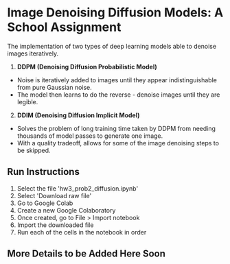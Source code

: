 # Image Denoising Diffusion Models: A School Assignment

The implementation of two types of deep learning models able to denoise images iteratively.

1. **DDPM (Denoising Diffusion Probabilistic Model)**
  - Noise is iteratively added to images until they appear indistinguishable from pure Gaussian noise.
  - The model then learns to do the reverse - denoise images until they are legible.
  

2. **DDIM (Denoising Diffusion Implicit Model)**
  - Solves the problem of long training time taken by DDPM from needing thousands of model passes to generate one image.
  - With a quality tradeoff, allows for some of the image denoising steps to be skipped.

## Run Instructions
1. Select the file 'hw3_prob2_diffusion.ipynb'
2. Select 'Download raw file'
3. Go to Google Colab
4. Create a new Google Colaboratory
5. Once created, go to File > Import notebook
6. Import the downloaded file
7. Run each of the cells in the notebook in order
    
## More Details to be Added Here Soon
